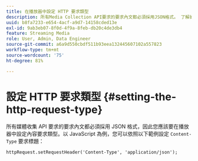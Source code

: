 ```yaml
---
title: 在播放器中設定 HTTP 要求類型
description: 所有Media Collection API要求的要求內文都必須採用JSON格式。 了解如何在播放器中設定內容要求類型。
uuid: b8fa7233-e654-4acf-a9d7-14158cded13e
exl-id: 9ab3eb07-8f0d-4f9a-8feb-db20c4de3db4
feature: Streaming Media
role: User, Admin, Data Engineer
source-git-commit: a6a9d550cbdf511b93eea132445607102a557823
workflow-type: tm+mt
source-wordcount: '75'
ht-degree: 81%

---
```


# 設定 HTTP 要求類型 {#setting-the-http-request-type}

所有媒體收集 API 要求的要求內文都必須採用 JSON 格式，因此您應該要在播放器中設定內容要求類型。以 JavaScript 為例，您可以依照以下範例設定 `Content-Type` 要求標題：

```
httpRequest.setRequestHeader('Content-Type', 'application/json'); 
```
